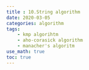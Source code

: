 ```yaml
---
title : 10.String algorithm
date: 2020-03-05
categories: algorithm
tags:
    - kmp algorihtm
    - aho-corasick algorithm
    - manacher's algoritm
use_math: true
toc: true
---
```


